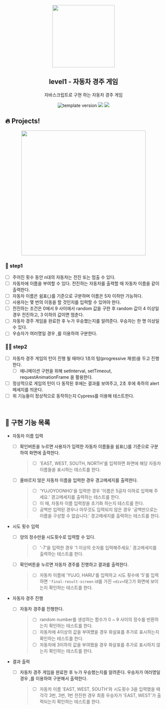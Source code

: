 <p align="middle" >
  <img width="200px;" src="https://user-images.githubusercontent.com/50367798/106415730-2645a280-6493-11eb-876c-ef7172652261.png"/>
</p>
<h2 align="middle">level1 - 자동차 경주 게임</h2>
<p align="middle">자바스크립트로 구현 하는 자동차 경주 게임</p>
<p align="middle">
<img src="https://img.shields.io/badge/version-1.0.0-blue?style=flat-square" alt="template version"/>
<img src="https://img.shields.io/badge/language-html-blue.svg?style=flat-square"/>
<a href="https://github.com/daybrush/moveable/blob/master/LICENSE" target="_blank">
  <img src="https://img.shields.io/github/license/daybrush/moveable.svg?style=flat-square&label=license&color=08CE5D"/>
  </a>
</p>

## 🔥 Projects!

<p align="middle">
  <img width="400" src="https://techcourse-storage.s3.ap-northeast-2.amazonaws.com/7c76e809d82a4a3aa0fd78a86be25427">
</p>

### 🎯 step1

- [ ] 주어진 횟수 동안 n대의 자동차는 전진 또는 멈출 수 있다.
- [ ] 자동차에 이름을 부여할 수 있다. 전진하는 자동차를 출력할 때 자동차 이름을 같이 출력한다.
- [ ] 자동차 이름은 쉼표(,)를 기준으로 구분하며 이름은 5자 이하만 가능하다.
- [ ] 사용자는 몇 번의 이동을 할 것인지를 입력할 수 있어야 한다.
- [ ] 전진하는 조건은 0에서 9 사이에서 random 값을 구한 후 random 값이 4 이상일 경우 전진하고, 3 이하의 값이면 멈춘다.
- [ ] 자동차 경주 게임을 완료한 후 누가 우승했는지를 알려준다. 우승자는 한 명 이상일 수 있다.
- [ ] 우승자가 여러명일 경우 ,를 이용하여 구분한다.

### 🎯🎯 step2

- [ ] 자동차 경주 게임의 턴이 진행 될 때마다 1초의 텀(progressive 재생)을 두고 진행한다.
  - [ ] 애니메이션 구현을 위해 setInterval, setTimeout, requestAnimationFrame 을 활용한다.
- [ ] 정상적으로 게임의 턴이 다 동작된 후에는 결과를 보여주고, 2초 후에 축하의 alert 메세지를 띄운다.
- [ ] 위 기능들이 정상적으로 동작하는지 Cypress를 이용해 테스트한다.

<br>

## 📝 구현 기능 목록

- 자동차 이름 입력
  - [ ] 확인버튼을 누르면 사용자가 입력한 자동차 이름들을 쉼표(,)를 기준으로 구분하여 화면에 출력한다.
    > - [ ] 'EAST, WEST, SOUTH, NORTH'를 입력하면 화면에 해당 자동차 이름들을 표시하는 테스트를 한다.
  - [ ] 올바르지 않은 자동차 이름을 입력한 경우 경고메세지를 출력한다.
    > - [ ] 'YUJOYOONHO'을 입력한 경우 '이름은 5글자 이하로 입력해 주세요.' 경고메세지를 출력하는 테스트를 한다.
    > - [ ] 이 때, 자동차 이름 입력창을 초기화 하는지 테스트를 한다.
    > - [ ] 공백만 입력된 경우나 아무것도 입력되지 않은 경우 '공백만으로는 이름을 구성할 수 없습니다.' 경고메세지를 출력하는 테스트를 한다.
- 시도 횟수 입력
  - [ ] 양의 정수만을 시도횟수로 입력할 수 있다.
    > - [ ] '-7'을 입력한 경우 '1 이상의 숫자를 입력해주세요.' 경고메세지를 출력하는 테스트를 한다.
  - [ ] 확인버튼을 누르면 자동차 경주를 진행하고 결과를 출력한다.
    > - [ ] 자동차 이름에 'YUJO, HARU'를 입력하고 시도 횟수에 '5'를 입력하면 `'final-result-screen` id를 가진 `<div>`태그가 화면에 보이는지 확인하는 테스트를 한다.
- 자동자 경주 진행

  - [ ] 자동차 경주를 진행한다.
    > - [ ] random number를 생성하는 함수가 0 ~ 9 사이의 정수를 반환하는지 확인하는 테스트를 한다.
    > - [ ] 자동차에 4이상의 값을 부여헀을 경우 화살표를 추가로 표시하는지 확인하는 테스트를 한다.
    > - [ ] 자동차에 3이하의 값을 부여했을 경우 화살표를 추가로 표시하지 않는지 확인하는 테스트를 한다.

- 결과 출력
  - [ ] 자동차 경주 게임을 완료한 후 누가 우승했는지를 알려준다. 우승자가 여러명일 경우 ,를 이용하여 구분해서 출력한다.
    > - [ ] 자동차 이름 'EAST, WEST, SOUTH'와 시도횟수 3을 입력했을 때 각각 3번, 3번, 1번 전진한 경우 최종 우승자가 'EAST, WEST'가 출력되는지 확인하는 테스트를 한다.
